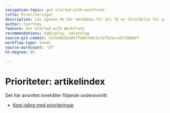 ```yaml
---
navigation-topic: get-started-with-workfront
title: Prioriteringar
description: Läs igenom de här områdena för att få en förståelse för prioriteringsområdet i Adobe Workfront.
author: Courtney
feature: Get Started with Workfront
recommendations: noDisplay, noCatalog
source-git-commit: fe7ed0282a857fb8b7e0c2cfefb2accd17d88def
workflow-type: tm+mt
source-wordcount: '27'
ht-degree: 0%

---
```


# Prioriteter: artikelindex

Det här avsnittet innehåller följande underavsnitt:

* [Kom igång med prioriteringar](/help/quicksilver/workfront-basics/priorities/get-started-with-priorities.md)